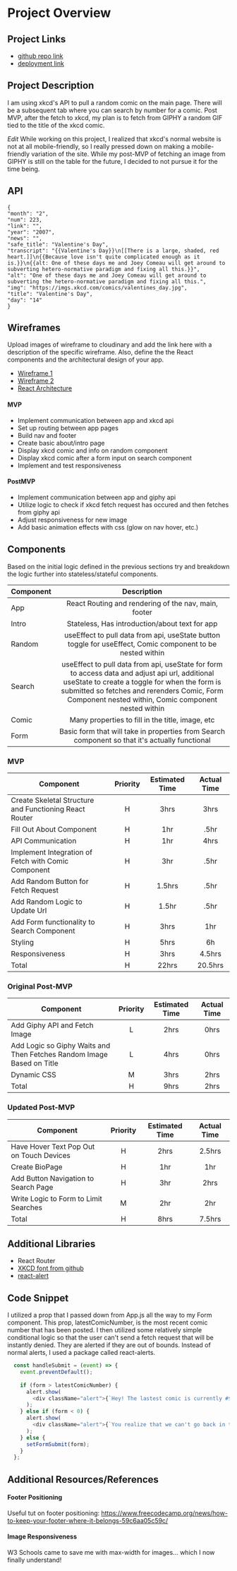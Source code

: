 # Project Overview

## Project Links

- [github repo link](https://github.com/mpowell773/react-api-project)
- [ deployment link](https://mpowell773.github.io/react-api-project/)

## Project Description

I am using xkcd's API to pull a random comic on the main page. There will be a subsequent tab where you can search by number for a comic. Post MVP, after the fetch to xkcd, my plan is to fetch from GIPHY a random GIF tied to the title of the xkcd comic.

*Edit*
While working on this project, I realized that xkcd's normal website is not at all mobile-friendly, so I really pressed down on making a mobile-friendly variation of the site. While my post-MVP of fetching an image from GIPHY is still on the table for the future, I decided to not pursue it for the time being.

## API

```
{
"month": "2",
"num": 223,
"link": "",
"year": "2007",
"news": "",
"safe_title": "Valentine's Day",
"transcript": "{{Valentine's Day}}\n[[There is a large, shaded, red heart.]]\n{{Because love isn't quite complicated enough as it is.}}\n{{alt: One of these days me and Joey Comeau will get around to subverting hetero-normative paradigm and fixing all this.}}",
"alt": "One of these days me and Joey Comeau will get around to subverting the hetero-normative paradigm and fixing all this.",
"img": "https://imgs.xkcd.com/comics/valentines_day.jpg",
"title": "Valentine's Day",
"day": "14"
}
```


## Wireframes

Upload images of wireframe to cloudinary and add the link here with a description of the specific wireframe. Also, define the the React components and the architectural design of your app.

- [Wireframe 1](/project-worksheet-pictures/wire-frame-1.jpg)
- [Wireframe 2](/project-worksheet-pictures/wire-frame-2.jpg)
- [React Architecture](/project-worksheet-pictures/react-architecture.jpg)


#### MVP 
- Implement communication between app and xkcd api 
- Set up routing between app pages
- Build nav and footer 
- Create basic about/intro page
- Display xkcd comic and info on random component
- Display xkcd comic after a form input on search component
- Implement and test responsiveness

#### PostMVP

- Implement communication between app and giphy api 
- Utilize logic to check if xkcd fetch request has occured and then fetches from giphy api
- Adjust responsiveness for new image
- Add basic animation effects with css (glow on nav hover, etc.)

## Components


Based on the initial logic defined in the previous sections try and breakdown the logic further into stateless/stateful components. 

| Component | Description | 
| --- | :---: |  
| App | React Routing and rendering of the nav, main, footer| 
| Intro | Stateless, Has introduction/about text for app | 
| Random | useEffect to pull data from api, useState button toggle for useEffect, Comic component to be nested within | 
| Search | useEffect to pull data from api, useState for form to access data and adjust api url, additional useState to create a toggle for when the form is submitted so fetches and rerenders Comic, Form Component nested within, Comic component nested within | 
| Comic| Many properties to fill in the title, image, etc | 
| Form | Basic form that will take in properties from Search component so that it's actually functional | 


### MVP
| Component | Priority | Estimated Time | Actual Time | 
| --- | :---: |  :---: | :---: | 
| Create Skeletal Structure and Functioning React Router| H | 3hrs| 3hrs | 
| Fill Out About Component| H | 1hr | .5hr | 
| API Communication| H | 1hr | 4hrs | 
| Implement Integration of Fetch with Comic Component| H | 3hr | .5hr | 
| Add Random Button for Fetch Request| H | 1.5hrs | .5hr | 
| Add Random Logic to Update Url| H | 1.5hr| .5hr | 
| Add Form functionality to Search Component| H | 3hrs | 1hr | 
| Styling | H | 5hrs | 6h | 
| Responsiveness| H | 3hrs | 4.5hrs | 
| Total | H | 22hrs| 20.5hrs | 


### Original Post-MVP
| Component | Priority | Estimated Time | Actual Time | 
| --- | :---: |  :---: | :---: | 
| Add Giphy API and Fetch Image | L | 2hrs | 0hrs | 
| Add Logic so Giphy Waits and Then Fetches Random Image Based on Title| L | 4hrs | 0hrs  | 
| Dynamic CSS| M | 3hrs | 2hrs | 
| Total | H | 9hrs| 2hrs  | 

### Updated Post-MVP

| Component | Priority | Estimated Time | Actual Time | 
| --- | :---: |  :---: | :---: | 
| Have Hover Text Pop Out on Touch Devices| H | 2hrs| 2.5hrs | 
| Create BioPage| H | 1hr | 1hr | 
| Add Button Navigation to Search Page | H | 3hr | 2hrs | 
| Write Logic to Form to  Limit Searches| M | 2hr | 2hr | 
| Total | H | 8hrs| 7.5hrs | 


## Additional Libraries
- React Router
- [XKCD font from github](https://github.com/ipython/xkcd-font)
- [react-alert](https://www.npmjs.com/package/react-alert)

## Code Snippet

I utilized a prop that I passed down from App.js all the way to my Form component. This prop, latestComicNumber, is the most recent comic number that has been posted. I then utilized some relatively simple conditional logic so that the user can't send a fetch request that will be instantly denied. They are alerted if they are out of bounds. Instead of normal alerts, I used a package called react-alerts.

```js
  const handleSubmit = (event) => {
    event.preventDefault();
   
    if (form > latestComicNumber) {
      alert.show(
        <div className="alert">{`Hey! The lastest comic is currently #${latestComicNumber}. Don't go past that number. >:(`}</div>
      );
    } else if (form < 0) {
      alert.show(
        <div className="alert">{`You realize that we can't go back in time right?`}</div>
      );
    } else {
      setFormSubmit(form);
    }
  };
```

## Additional Resources/References

#### Footer Positioning

Useful tut on footer positioning: https://www.freecodecamp.org/news/how-to-keep-your-footer-where-it-belongs-59c6aa05c59c/ 

#### Image Responsiveness

W3 Schools came to save me with max-width for images... which I now finally understand!
 